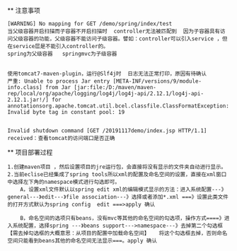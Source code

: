 ** 注意事项

	[WARNING] No mapping for GET /demo/spring/index/test
	当父级容器开启扫描而子容器不开启扫描时  controller无法被匹配到  因为子容器具有访问父级容器的功能，父级容器不能访问子级容器。譬如：controller可以引入service ，但在service层是不能引入controller的。
	spring为父级容器   springmvc为子级容器
	
	
	使用tomcat7-maven-plugin，运行@Slf4j时  日志无法正常打印，原因有待确认
	严重: Unable to process Jar entry [META-INF/versions/9/module-info.class] from Jar [jar:file:/D:/maven/maven-rep/local/org/apache/logging/log4j/log4j-api/2.12.1/log4j-api-2.12.1.jar!/] for annotationsorg.apache.tomcat.util.bcel.classfile.ClassFormatException: Invalid byte tag in constant pool: 19
	
	
	Invalid shutdown command [GET /20191117demo/index.jsp HTTP/1.1] received：查看tomcat的访问端口是否正确
	
	
** 项目部署过程
	
	1.创建maven项目 ，然后设置项目的jre运行包，会直接将没有显示的文件夹自动进行显示。
	2.当前eclise已经集成了spring tools所以xml的配置及命名空间的设置，直接在xml窗口中选择左下角的namespace模式进行勾选即可。
		A，设置xml文件默认以spring edit xml的编辑模式显示的方法：进入系统配置---》general---》edit---》file association---》选择或者添加*.xml ===》设置此类文件的打开方式默认为spring config  edit ===>apply 确认
		
		B，命名空间的选项只有beans，没有mvc等其他的命名空间的勾选项，操作方式====》进入系统配置，选择spring ---》beans support--->namespace---》去掉第二个勾选框【需去掉勾选框的大概意思：从项目的配置中加载命名空间】   将这个勾选框去掉，否则命名空间只能看到beans其他的命名空间无法显示===。apply 确认
		

